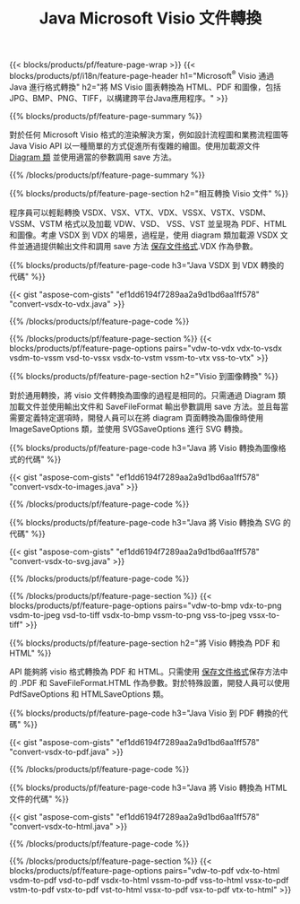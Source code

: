 ﻿---
title: Java Microsoft Visio 文件轉換
url: /zh-hant/java/conversion/
description: 將 Microsoft Visio 格式 VSDX VSX VDX VTX VSSX VSTX VSDM VSTM VSSM VDW VSD VST VSS 轉換為 HTML 圖像和 PDF，只需幾行Java 代碼。
---
{{< blocks/products/pf/feature-page-wrap >}}
{{< blocks/products/pf/i18n/feature-page-header h1="Microsoft<sup>&reg;</sup> Visio 通過 Java 進行格式轉換" h2="將 MS Visio 圖表轉換為 HTML、PDF 和圖像，包括 JPG、BMP、PNG、TIFF，以構建跨平台Java應用程序。" >}}

{{% blocks/products/pf/feature-page-summary %}}

對於任何 Microsoft Visio 格式的渲染解決方案，例如設計流程圖和業務流程圖等 Java Visio API 以一種簡單的方式促進所有復雜的繪圖。使用加載源文件 [Diagram 類](https://apireference.aspose.com/diagram/java/com.aspose.diagram/Diagram) 並使用適當的參數調用 save 方法。

{{% /blocks/products/pf/feature-page-summary %}}

{{% blocks/products/pf/feature-page-section h2="相互轉換 Visio 文件" %}}

程序員可以輕鬆轉換 VSDX、VSX、VTX、VDX、VSSX、VSTX、VSDM、VSSM、VSTM 格式以及加載 VDW、VSD、 VSS、VST 並呈現為 PDF、HTML 和圖像。考慮 VSDX 到 VDX 的場景，過程是，使用 diagram 類加載源 VSDX 文件並通過提供輸出文件和調用 save 方法 [保存文件格式](https://apireference.aspose.com/diagram/java/com.aspose.diagram/SaveFileFormat).VDX 作為參數。 

{{% blocks/products/pf/feature-page-code h3="Java VSDX 到 VDX 轉換的代碼" %}}

{{< gist "aspose-com-gists" "ef1dd6194f7289aa2a9d1bd6aa1ff578" "convert-vsdx-to-vdx.java" >}}

{{% /blocks/products/pf/feature-page-code %}}

{{% /blocks/products/pf/feature-page-section %}}
{{< blocks/products/pf/feature-page-options pairs="vdw-to-vdx vdx-to-vsdx vsdm-to-vssm vsd-to-vssx vsdx-to-vstm vssm-to-vtx vss-to-vtx" >}}

{{% blocks/products/pf/feature-page-section h2="Visio 到圖像轉換" %}}

對於通用轉換，將 visio 文件轉換為圖像的過程是相同的。只需通過 Diagram 類加載文件並使用輸出文件和 SaveFileFormat 輸出參數調用 save 方法。並且每當需要定義特定選項時，開發人員可以在將 diagram 頁面轉換為圖像時使用 ImageSaveOptions 類，並使用 SVGSaveOptions 進行 SVG 轉換。

{{% blocks/products/pf/feature-page-code h3="Java 將 Visio 轉換為圖像格式的代碼" %}}

{{< gist "aspose-com-gists" "ef1dd6194f7289aa2a9d1bd6aa1ff578" "convert-vsdx-to-images.java" >}}

{{% /blocks/products/pf/feature-page-code %}}

{{% blocks/products/pf/feature-page-code h3="Java 將 Visio 轉換為 SVG 的代碼" %}}

{{< gist "aspose-com-gists" "ef1dd6194f7289aa2a9d1bd6aa1ff578" "convert-vsdx-to-svg.java" >}}

{{% /blocks/products/pf/feature-page-code %}}

{{% /blocks/products/pf/feature-page-section %}}
{{< blocks/products/pf/feature-page-options pairs="vdw-to-bmp vdx-to-png vsdm-to-jpeg vsd-to-tiff vsdx-to-bmp vssm-to-png vss-to-jpeg vssx-to-tiff" >}}

{{% blocks/products/pf/feature-page-section h2="將 Visio 轉換為 PDF 和 HTML" %}}

API 能夠將 visio 格式轉換為 PDF 和 HTML。只需使用 [保存文件格式](https://apireference.aspose.com/diagram/java/com.aspose.diagram/SaveFileFormat)保存方法中的 .PDF 和 SaveFileFormat.HTML 作為參數。對於特殊設置，開發人員可以使用 PdfSaveOptions 和 HTMLSaveOptions 類。

{{% blocks/products/pf/feature-page-code h3="Java Visio 到 PDF 轉換的代碼" %}}

{{< gist "aspose-com-gists" "ef1dd6194f7289aa2a9d1bd6aa1ff578" "convert-vsdx-to-pdf.java" >}}

{{% /blocks/products/pf/feature-page-code %}}

{{% blocks/products/pf/feature-page-code h3="Java 將 Visio 轉換為 HTML 文件的代碼" %}}

{{< gist "aspose-com-gists" "ef1dd6194f7289aa2a9d1bd6aa1ff578" "convert-vsdx-to-html.java" >}}

{{% /blocks/products/pf/feature-page-code %}}

{{% /blocks/products/pf/feature-page-section %}}
{{< blocks/products/pf/feature-page-options pairs="vdw-to-pdf vdx-to-html vsdm-to-pdf vsd-to-pdf vsdx-to-html vssm-to-pdf vss-to-html vssx-to-pdf vstm-to-pdf vstx-to-pdf vst-to-html vssx-to-pdf vsx-to-pdf vtx-to-html" >}}